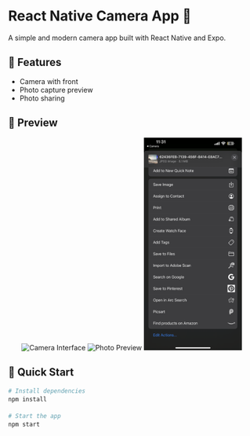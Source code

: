# React Native Camera App 📸

A simple and modern camera app built with React Native and Expo.

## 📱 Features

- Camera with front
- Photo capture preview
- Photo sharing

## 📸 Preview
<div align="center">
   <img src="photo/photo1.PNG" width="200" alt="Camera Interface"/>
   <img src="photo/photo2.PNG" width="200" alt="Photo Preview"/>
   <img src="photo/photo3.PNG" width="200" alt="Sharing Screen"/>
</div>

## 🚀 Quick Start

```bash
# Install dependencies
npm install

# Start the app
npm start
```
